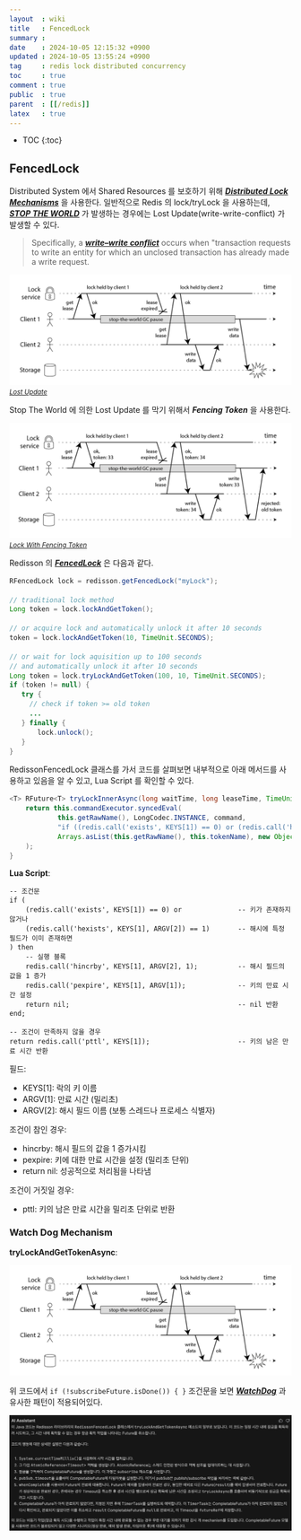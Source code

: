 ```yaml
---
layout  : wiki
title   : FencedLock
summary : 
date    : 2024-10-05 12:15:32 +0900
updated : 2024-10-05 13:55:24 +0900
tag     : redis lock distributed concurrency
toc     : true
comment : true
public  : true
parent  : [[/redis]]
latex   : true
---
```

* TOC
{:toc}

## FencedLock

Distributed System 에서 Shared Resources 를 보호하기 위해 ___[Distributed Lock Mechanisms](https://baekjungho.github.io/wiki/spring/spring-concurrency-resolve/)___ 을 사용한다.
일반적으로 Redis 의 lock/tryLock 을 사용하는데, ___[STOP THE WORLD](https://baekjungho.github.io/wiki/java/java-garbage-collection/#stop-the-world)___ 가 발생하는 경우에는 Lost Update(write-write-conflict) 가 발생할 수 있다.

> Specifically, a ___[write–write conflict](https://en.wikipedia.org/wiki/Write%E2%80%93write_conflict)___ occurs when "transaction requests to write an entity for which an unclosed transaction has already made a write request.

![](/resource/wiki/redis-fenced-lock/lost-update.png)
*<small><a href="https://martin.kleppmann.com/2016/02/08/how-to-do-distributed-locking.html/">Lost Update</a></small>*

Stop The World 에 의한 Lost Update 를 막기 위해서 ___Fencing Token___ 을 사용한다.

![](/resource/wiki/redis-fenced-lock/lock-with-fencing-token.png)
*<small><a href="https://martin.kleppmann.com/2016/02/08/how-to-do-distributed-locking.html/">Lock With Fencing Token</a></small>*

Redisson 의 ___[FencedLock](https://redisson.org/docs/data-and-services/locks-and-synchronizers/#fenced-lock)___ 은 다음과 같다.

```java
RFencedLock lock = redisson.getFencedLock("myLock");

// traditional lock method
Long token = lock.lockAndGetToken();

// or acquire lock and automatically unlock it after 10 seconds
token = lock.lockAndGetToken(10, TimeUnit.SECONDS);

// or wait for lock aquisition up to 100 seconds 
// and automatically unlock it after 10 seconds
Long token = lock.tryLockAndGetToken(100, 10, TimeUnit.SECONDS);
if (token != null) {
   try {
     // check if token >= old token
     ...
   } finally {
       lock.unlock();
   }
}
```

RedissonFencedLock 클래스를 가서 코드를 살펴보면 내부적으로 아래 메서드를 사용하고 있음을 알 수 있고, Lua Script 를 확인할 수 있다.

```java
<T> RFuture<T> tryLockInnerAsync(long waitTime, long leaseTime, TimeUnit unit, long threadId, RedisStrictCommand<T> command) {
    return this.commandExecutor.syncedEval(
            this.getRawName(), LongCodec.INSTANCE, command, 
            "if ((redis.call('exists', KEYS[1]) == 0) or (redis.call('hexists', KEYS[1], ARGV[2]) == 1)) then redis.call('incr', KEYS[2]);redis.call('hincrby', KEYS[1], ARGV[2], 1); redis.call('pexpire', KEYS[1], ARGV[1]); return nil; end; return redis.call('pttl', KEYS[1]);",
            Arrays.asList(this.getRawName(), this.tokenName), new Object[]{unit.toMillis(leaseTime), this.getLockName(threadId)}
    );
}
```

__Lua Script__:

```
-- 조건문
if (
    (redis.call('exists', KEYS[1]) == 0) or              -- 키가 존재하지 않거나
    (redis.call('hexists', KEYS[1], ARGV[2]) == 1)       -- 해시에 특정 필드가 이미 존재하면
) then
    -- 실행 블록
    redis.call('hincrby', KEYS[1], ARGV[2], 1);          -- 해시 필드의 값을 1 증가
    redis.call('pexpire', KEYS[1], ARGV[1]);             -- 키의 만료 시간 설정
    return nil;                                          -- nil 반환
end;

-- 조건이 만족하지 않을 경우
return redis.call('pttl', KEYS[1]);                      -- 키의 남은 만료 시간 반환
```

필드:

- KEYS[1]: 락의 키 이름
- ARGV[1]: 만료 시간 (밀리초)
- ARGV[2]: 해시 필드 이름 (보통 스레드나 프로세스 식별자)

조건이 참인 경우:

- hincrby: 해시 필드의 값을 1 증가시킴
- pexpire: 키에 대한 만료 시간을 설정 (밀리초 단위)
- return nil: 성공적으로 처리됨을 나타냄

조건이 거짓일 경우:

- pttl: 키의 남은 만료 시간을 밀리초 단위로 반환

### Watch Dog Mechanism

__tryLockAndGetTokenAsync__:

![](/resource/wiki/redis-fenced-lock/lost-update.png)

위 코드에서 `if (!subscribeFuture.isDone()) { }` 조건문을 보면 ___[WatchDog](https://baekjungho.github.io/wiki/designpattern/designpattern-watch-dog/)___ 과 유사한 패턴이 적용되어있다.

![](/resource/wiki/redis-fenced-lock/code-explain.png)